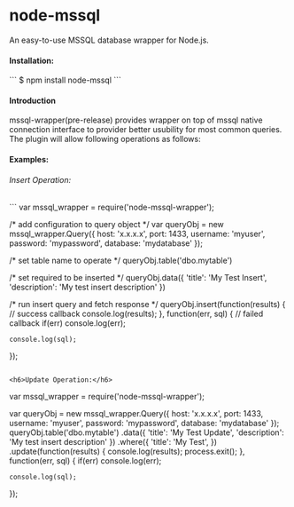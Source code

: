 node-mssql
==========

An easy-to-use MSSQL database wrapper for Node.js.

<h4>Installation:</h4>
```
$ npm install node-mssql
```

<h4>Introduction</h4>
mssql-wrapper(pre-release) provides wrapper on top of mssql native connection interface to provider better usubility for most common queries. 
The plugin will allow following operations as follows:

<h4>Examples:</h4>

<h6>Insert Operation:</h6>
```
var mssql_wrapper = require('node-mssql-wrapper');

/* add configuration to query object */
var queryObj = new mssql_wrapper.Query({
	host: 'x.x.x.x',
	port: 1433,
	username: 'myuser',
	password: 'mypassword',
	database: 'mydatabase'
});

/* set table name to operate */
queryObj.table('dbo.mytable')

/* set required to be inserted */
queryObj.data({
	'title': 'My Test Insert',
	'description': 'My test insert description'
})

/* run insert query and fetch response */
queryObj.insert(function(results) {
	//	success callback
	console.log(results);
}, function(err, sql) {
	//	failed callback
	if(err)
		console.log(err);
	
	console.log(sql);
});
```

<h6>Update Operation:</h6>
```
var mssql_wrapper = require('node-mssql-wrapper');

var queryObj = new mssql_wrapper.Query({
	host: 'x.x.x.x',
	port: 1433,
	username: 'myuser',
	password: 'mypassword',
	database: 'mydatabase'
});
queryObj.table('dbo.mytable')
.data({
	'title': 'My Test Update',
	'description': 'My test insert description'
})
.where({
	'title': 'My Test',
})
.update(function(results) {
	console.log(results);
	process.exit();
}, function(err, sql) {
	if(err)
		console.log(err);
	
	console.log(sql);
});
```

